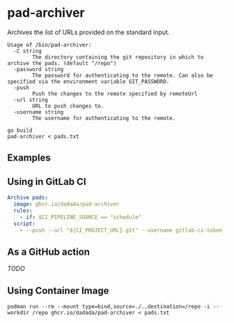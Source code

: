 # pad-archiver

Archives the list of URLs provided on the standard input.

```plain
Usage of /bin/pad-archiver:
  -C string
        The directory containing the git repository in which to archive the pads. (default "/repo")
  -password string
        The password for authenticating to the remote. Can also be specified via the environment variable GIT_PASSWORD.
  -push
        Push the changes to the remote specified by remoteUrl
  -url string
        URL to push changes to.
  -username string
        The username for authenticating to the remote.
```

```shell
go build
pad-archiver < pads.txt
```

## Examples

## Using in GitLab CI

```yaml
Archive pads:
  image: ghcr.io/dadada/pad-archiver
  rules:
    - if: $CI_PIPELINE_SOURCE == "schedule"
  script:
    - --push --url "${CI_PROJECT_URL}.git" --username gitlab-ci-token --password "${CI_ACCESS_TOKEN}" < pads.txt
```

## As a GitHub action

*TODO*

## Using Container Image

```shell
podman run --rm --mount type=bind,source=./.,destination=/repo -i --workdir /repo ghcr.io/dadada/pad-archiver < pads.txt
```
